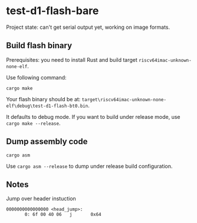 # test-d1-flash-bare

Project state: can't get serial output yet, working on image formats.

## Build flash binary

Prerequisites: you need to install Rust and build target `riscv64imac-unknown-none-elf`.

Use following command:

```
cargo make
```

Your flash binary should be at: `target\riscv64imac-unknown-none-elf\debug\test-d1-flash-bt0.bin`.

It defaults to debug mode. If you want to build under release mode, use `cargo make --release`.

## Dump assembly code

```
cargo asm
```

Use `cargo asm --release` to dump under release build configuration.

## Notes

Jump over header instuction

```
0000000000000000 <head_jump>:
       0: 6f 00 40 06   j       0x64
```
